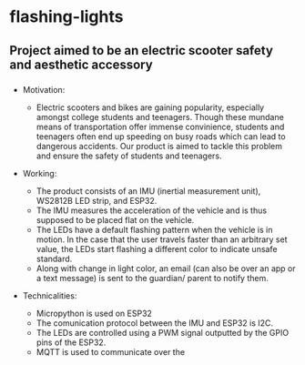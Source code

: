 # flashing-lights

## Project aimed to be an electric scooter safety and aesthetic accessory

###
- Motivation:
  - Electric scooters and bikes are gaining popularity, especially amongst college students and teenagers. Though these mundane means of transportation offer immense convinience, students and teenagers often end up speeding on busy roads which can lead to dangerous accidents. Our product is aimed to tackle this problem and ensure the safety of students and teenagers.
  
- Working:
  - The product consists of an IMU (inertial measurement unit), WS2812B LED strip, and ESP32. 
  - The IMU measures the acceleration of the vehicle and is thus supposed to be placed flat on the vehicle. 
  - The LEDs have a default flashing pattern when the vehicle is in motion. In the case that the user travels faster than an arbitrary set value, 
  the LEDs start flashing a different color to indicate unsafe standard. 
  - Along with change in light color, an email (can also be over an app or a text message) is sent to the guardian/ parent to notify them.
  
- Technicalities:
  - Micropython is used on ESP32
  - The comunication protocol between the IMU and ESP32 is I2C.
  - The LEDs are controlled using a PWM signal outputted by the GPIO pins of the ESP32. 
  - MQTT is used to communicate over the

  
    
   
